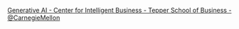 [Generative AI - Center for Intelligent Business - Tepper School of Business - @CarnegieMellon](https://qi.tc/qi/120015)